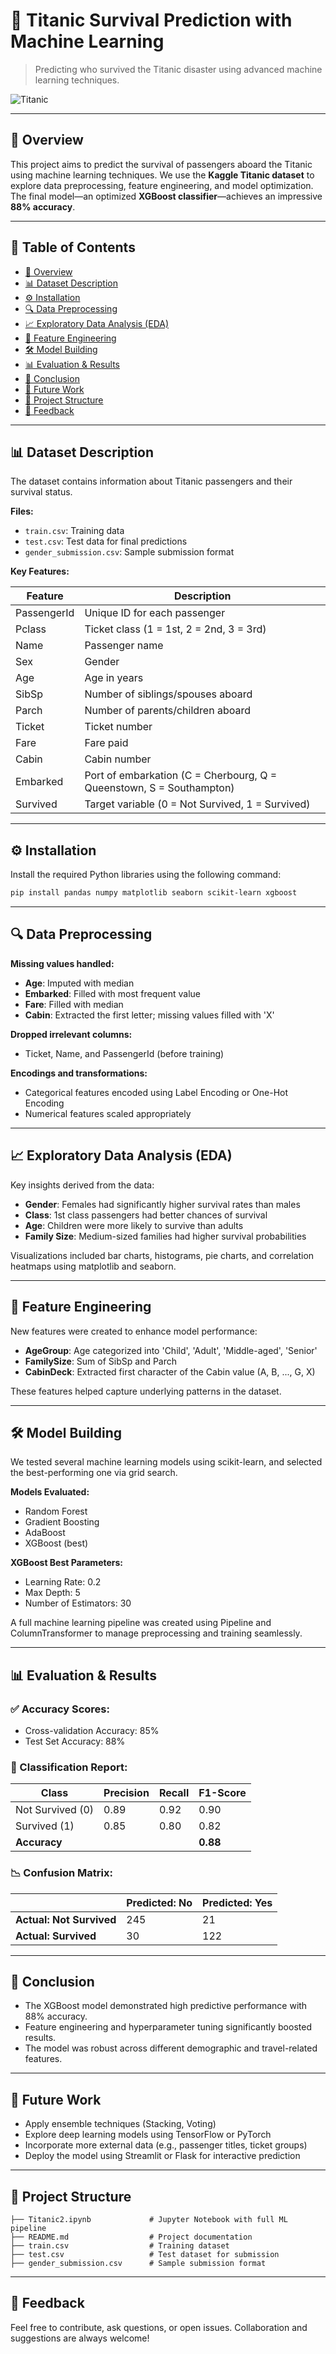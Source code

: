 # 🚢 Titanic Survival Prediction with Machine Learning

> Predicting who survived the Titanic disaster using advanced machine learning techniques.

![Titanic](https://upload.wikimedia.org/wikipedia/commons/f/fd/RMS_Titanic_3.jpg)

---

## 📌 Overview

This project aims to predict the survival of passengers aboard the Titanic using machine learning techniques. We use the **Kaggle Titanic dataset** to explore data preprocessing, feature engineering, and model optimization. The final model—an optimized **XGBoost classifier**—achieves an impressive **88% accuracy**.

---

## 🧭 Table of Contents

- [📌 Overview](#-overview)
- [📊 Dataset Description](#-dataset-description)
- [⚙️ Installation](#️-installation)
- [🔍 Data Preprocessing](#-data-preprocessing)
- [📈 Exploratory Data Analysis (EDA)](#-exploratory-data-analysis-eda)
- [🧠 Feature Engineering](#-feature-engineering)
- [🛠️ Model Building](#️-model-building)
- [📊 Evaluation & Results](#-evaluation--results)
- [📌 Conclusion](#-conclusion)
- [🚀 Future Work](#-future-work)
- [📁 Project Structure](#-project-structure)
- [💬 Feedback](#-feedback)

---

## 📊 Dataset Description

The dataset contains information about Titanic passengers and their survival status.

**Files:**
- `train.csv`: Training data
- `test.csv`: Test data for final predictions
- `gender_submission.csv`: Sample submission format

**Key Features:**

| Feature       | Description                                                  |
|---------------|--------------------------------------------------------------|
| PassengerId   | Unique ID for each passenger                                 |
| Pclass        | Ticket class (1 = 1st, 2 = 2nd, 3 = 3rd)                     |
| Name          | Passenger name                                               |
| Sex           | Gender                                                       |
| Age           | Age in years                                                 |
| SibSp         | Number of siblings/spouses aboard                           |
| Parch         | Number of parents/children aboard                           |
| Ticket        | Ticket number                                                |
| Fare          | Fare paid                                                    |
| Cabin         | Cabin number                                                 |
| Embarked      | Port of embarkation (C = Cherbourg, Q = Queenstown, S = Southampton) |
| Survived      | Target variable (0 = Not Survived, 1 = Survived)             |

---

## ⚙️ Installation

Install the required Python libraries using the following command:

```bash
pip install pandas numpy matplotlib seaborn scikit-learn xgboost
```

---

## 🔍 Data Preprocessing

**Missing values handled:**

- **Age**: Imputed with median
- **Embarked**: Filled with most frequent value
- **Fare**: Filled with median
- **Cabin**: Extracted the first letter; missing values filled with 'X'

**Dropped irrelevant columns:**

- Ticket, Name, and PassengerId (before training)

**Encodings and transformations:**

- Categorical features encoded using Label Encoding or One-Hot Encoding
- Numerical features scaled appropriately

---

## 📈 Exploratory Data Analysis (EDA)

Key insights derived from the data:

- **Gender**: Females had significantly higher survival rates than males
- **Class**: 1st class passengers had better chances of survival
- **Age**: Children were more likely to survive than adults
- **Family Size**: Medium-sized families had higher survival probabilities

Visualizations included bar charts, histograms, pie charts, and correlation heatmaps using matplotlib and seaborn.

---

## 🧠 Feature Engineering

New features were created to enhance model performance:

- **AgeGroup**: Age categorized into 'Child', 'Adult', 'Middle-aged', 'Senior'
- **FamilySize**: Sum of SibSp and Parch
- **CabinDeck**: Extracted first character of the Cabin value (A, B, ..., G, X)

These features helped capture underlying patterns in the dataset.

---

## 🛠️ Model Building

We tested several machine learning models using scikit-learn, and selected the best-performing one via grid search.

**Models Evaluated:**

- Random Forest
- Gradient Boosting
- AdaBoost
- XGBoost (best)

**XGBoost Best Parameters:**

- Learning Rate: 0.2
- Max Depth: 5
- Number of Estimators: 30

A full machine learning pipeline was created using Pipeline and ColumnTransformer to manage preprocessing and training seamlessly.

---

## 📊 Evaluation & Results

### ✅ Accuracy Scores:
- Cross-validation Accuracy: 85%
- Test Set Accuracy: 88%

### 📄 Classification Report:
| Class | Precision | Recall | F1-Score |
|-------|-----------|--------|----------|
| Not Survived (0) | 0.89 | 0.92 | 0.90 |
| Survived (1) | 0.85 | 0.80 | 0.82 |
| **Accuracy** | | | **0.88** |

### 📉 Confusion Matrix:
|  | Predicted: No | Predicted: Yes |
|---|---------------|----------------|
| **Actual: Not Survived** | 245 | 21 |
| **Actual: Survived** | 30 | 122 |

---

## 📌 Conclusion

- The XGBoost model demonstrated high predictive performance with 88% accuracy.
- Feature engineering and hyperparameter tuning significantly boosted results.
- The model was robust across different demographic and travel-related features.

---

## 🚀 Future Work

- Apply ensemble techniques (Stacking, Voting)
- Explore deep learning models using TensorFlow or PyTorch
- Incorporate more external data (e.g., passenger titles, ticket groups)
- Deploy the model using Streamlit or Flask for interactive prediction

---

## 📁 Project Structure

```
├── Titanic2.ipynb             # Jupyter Notebook with full ML pipeline
├── README.md                  # Project documentation
├── train.csv                  # Training dataset
├── test.csv                   # Test dataset for submission
├── gender_submission.csv      # Sample submission format
```

---

## 💬 Feedback

Feel free to contribute, ask questions, or open issues. Collaboration and suggestions are always welcome!